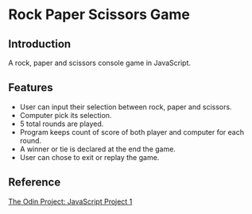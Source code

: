 # Rock Paper Scissors Game

## Introduction
A rock, paper and scissors console game in JavaScript.

## Features
- User can input their selection between rock, paper and scissors.
- Computer pick its selection.
- 5 total rounds are played.
- Program keeps count of score of both player and computer for each round.
- A winner or tie is declared at the end the game.
- User can chose to exit or replay the game.

## Reference
[The Odin Project: JavaScript Project 1](https://www.theodinproject.com/lessons/foundations-rock-paper-scissors) 
